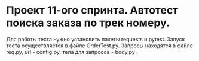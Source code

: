 # Проект 11-ого спринта. Автотест поиска заказа по трек номеру.
Для работы теста нужно установить пакеты requests и pytest.
Запуск теста осуществляется в файле OrderTest.py. Запросы находятся в файле req.py, url - config.py, тела для запросов - body.py .
